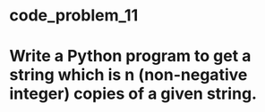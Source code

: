 # code_problem_11
# Write a Python program to get a string which is n (non-negative integer) copies of a given string.

